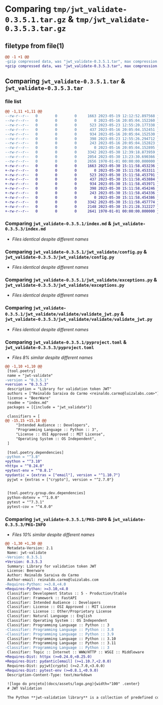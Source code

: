 # Comparing `tmp/jwt_validate-0.3.5.1.tar.gz` & `tmp/jwt_validate-0.3.5.3.tar.gz`

## filetype from file(1)

```diff
@@ -1 +1 @@
-gzip compressed data, was "jwt_validate-0.3.5.1.tar", max compression
+gzip compressed data, was "jwt_validate-0.3.5.3.tar", max compression
```

## Comparing `jwt_validate-0.3.5.1.tar` & `jwt_validate-0.3.5.3.tar`

### file list

```diff
@@ -1,11 +1,11 @@
--rw-r--r--   0        0        0     1663 2023-05-19 12:12:52.897568 jwt_validate-0.3.5.1/index.md
--rw-r--r--   0        0        0        0 2023-05-16 20:05:04.152260 jwt_validate-0.3.5.1/jwt_validate/__init__.py
--rw-r--r--   0        0        0      523 2023-05-23 12:55:20.177338 jwt_validate-0.3.5.1/jwt_validate/config.py
--rw-r--r--   0        0        0      437 2023-05-16 20:05:04.152451 jwt_validate-0.3.5.1/jwt_validate/constants.py
--rw-r--r--   0        0        0      934 2023-05-16 20:05:04.152530 jwt_validate-0.3.5.1/jwt_validate/exceptions.py
--rw-r--r--   0        0        0      398 2023-05-23 12:55:26.294712 jwt_validate-0.3.5.1/jwt_validate/generate/generate_jwt.py
--rw-r--r--   0        0        0      243 2023-05-16 20:05:04.152823 jwt_validate-0.3.5.1/jwt_validate/utils.py
--rw-r--r--   0        0        0        0 2023-05-16 20:05:04.152895 jwt_validate-0.3.5.1/jwt_validate/validate/__init__.py
--rw-r--r--   0        0        0     3342 2023-05-30 12:39:18.873959 jwt_validate-0.3.5.1/jwt_validate/validate/validate_jwt.py
--rw-r--r--   0        0        0     2054 2023-05-30 13:23:30.690366 jwt_validate-0.3.5.1/pyproject.toml
--rw-r--r--   0        0        0     2656 1970-01-01 00:00:00.000000 jwt_validate-0.3.5.1/PKG-INFO
+-rw-r--r--   0        0        0     1663 2023-05-30 15:11:58.453236 jwt_validate-0.3.5.3/index.md
+-rw-r--r--   0        0        0        0 2023-05-30 15:11:58.453311 jwt_validate-0.3.5.3/jwt_validate/__init__.py
+-rw-r--r--   0        0        0      523 2023-05-30 15:11:58.453791 jwt_validate-0.3.5.3/jwt_validate/config.py
+-rw-r--r--   0        0        0      437 2023-05-30 15:11:58.453884 jwt_validate-0.3.5.3/jwt_validate/constants.py
+-rw-r--r--   0        0        0      934 2023-05-30 15:11:58.453971 jwt_validate-0.3.5.3/jwt_validate/exceptions.py
+-rw-r--r--   0        0        0      398 2023-05-30 15:11:58.454246 jwt_validate-0.3.5.3/jwt_validate/generate/generate_jwt.py
+-rw-r--r--   0        0        0      243 2023-05-30 15:11:58.454336 jwt_validate-0.3.5.3/jwt_validate/utils.py
+-rw-r--r--   0        0        0        0 2023-05-30 15:11:58.454386 jwt_validate-0.3.5.3/jwt_validate/validate/__init__.py
+-rw-r--r--   0        0        0     3342 2023-05-30 15:11:58.457774 jwt_validate-0.3.5.3/jwt_validate/validate/validate_jwt.py
+-rw-r--r--   0        0        0     2148 2023-05-30 15:21:28.312227 jwt_validate-0.3.5.3/pyproject.toml
+-rw-r--r--   0        0        0     2641 1970-01-01 00:00:00.000000 jwt_validate-0.3.5.3/PKG-INFO
```

### Comparing `jwt_validate-0.3.5.1/index.md` & `jwt_validate-0.3.5.3/index.md`

 * *Files identical despite different names*

### Comparing `jwt_validate-0.3.5.1/jwt_validate/config.py` & `jwt_validate-0.3.5.3/jwt_validate/config.py`

 * *Files identical despite different names*

### Comparing `jwt_validate-0.3.5.1/jwt_validate/exceptions.py` & `jwt_validate-0.3.5.3/jwt_validate/exceptions.py`

 * *Files identical despite different names*

### Comparing `jwt_validate-0.3.5.1/jwt_validate/validate/validate_jwt.py` & `jwt_validate-0.3.5.3/jwt_validate/validate/validate_jwt.py`

 * *Files identical despite different names*

### Comparing `jwt_validate-0.3.5.1/pyproject.toml` & `jwt_validate-0.3.5.3/pyproject.toml`

 * *Files 8% similar despite different names*

```diff
@@ -1,10 +1,10 @@
 [tool.poetry]
 name = "jwt-validate"
-version = "0.3.5.1"
+version = "0.3.5.3"
 description = "Library for validation token JWT"
 authors = ["Reinaldo Saraiva do Carmo <reinaldo.carmo@luizalabs.com>"]
 license = "BeerWare"
 readme = "index.md"
 packages = [{include = "jwt_validate"}]
 
 classifiers = [
@@ -15,15 +15,18 @@
     "Intended Audience :: Developers",
     "Programming Language :: Python :: 3",
     "License :: OSI Approved :: MIT License",
     "Operating System :: OS Independent",
 ]
 
 [tool.poetry.dependencies]
-python = "^3.8"
+python = "^3.10"
+httpx = "^0.24.0"
+pytest-env = "^0.8.1"
+pydantic = {extras = ["email"], version = "^1.10.7"}
 pyjwt = {extras = ["crypto"], version = "^2.7.0"}
 
 
 [tool.poetry.group.dev.dependencies]
 python-dotenv = "^1.0.0"
 pytest = "^7.3.1"
 pytest-cov = "^4.0.0"
```

### Comparing `jwt_validate-0.3.5.1/PKG-INFO` & `jwt_validate-0.3.5.3/PKG-INFO`

 * *Files 10% similar despite different names*

```diff
@@ -1,30 +1,30 @@
 Metadata-Version: 2.1
 Name: jwt-validate
-Version: 0.3.5.1
+Version: 0.3.5.3
 Summary: Library for validation token JWT
 License: Beerware
 Author: Reinaldo Saraiva do Carmo
 Author-email: reinaldo.carmo@luizalabs.com
-Requires-Python: >=3.8,<4.0
+Requires-Python: >=3.10,<4.0
 Classifier: Development Status :: 5 - Production/Stable
 Classifier: Framework :: FastAPI
 Classifier: Intended Audience :: Developers
 Classifier: License :: OSI Approved :: MIT License
 Classifier: License :: Other/Proprietary License
 Classifier: Natural Language :: English
 Classifier: Operating System :: OS Independent
 Classifier: Programming Language :: Python :: 3
-Classifier: Programming Language :: Python :: 3.8
-Classifier: Programming Language :: Python :: 3.9
 Classifier: Programming Language :: Python :: 3.10
 Classifier: Programming Language :: Python :: 3.11
-Classifier: Programming Language :: Python :: 3
 Classifier: Topic :: Internet :: WWW/HTTP :: WSGI :: Middleware
+Requires-Dist: httpx (>=0.24.0,<0.25.0)
+Requires-Dist: pydantic[email] (>=1.10.7,<2.0.0)
 Requires-Dist: pyjwt[crypto] (>=2.7.0,<3.0.0)
+Requires-Dist: pytest-env (>=0.8.1,<0.9.0)
 Description-Content-Type: text/markdown
 
 ![logo do projeto](docs/assets/logo.png){width="100" .center}
 # JWT Validation
 
 The Python **jwt-validation library** is a collection of predefined codes and functions that allow users to verify a JWT token's authenticity and integrity. In other words, the library can be used to check if the JWT token is valid and was issued by a trusted source. In addition to decoding the JWT token, the library usually includes methods for verifying its digital signature, and extracting information from its header and payload. Application and system developers can integrate this library into user authentication and data security applications.
```

